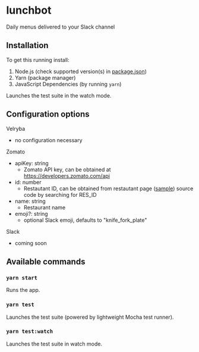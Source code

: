 # lunchbot

Daily menus delivered to your Slack channel

## Installation

To get this running install:
1. Node.js (check supported version(s) in [package.json](./package.json))
1. Yarn (package manager)
1. JavaScript Dependencies (by running `yarn`)

Launches the test suite in the watch mode.

## Configuration options

Velryba
- no configuration necessary

Zomato
- apiKey: string
  - Zomato API key, can be obtained at https://developers.zomato.com/api
- id: number
  - Restautant ID, can be obtained from restautant page ([sample](https://www.zomato.com/la-loca#denni_menu)) source code by searching for RES_ID
- name: string
  - Restaurant name
- emoji?: string
  - optional Slack emoji, defaults to "knife_fork_plate"

Slack
- coming soon

## Available commands

### `yarn start`

Runs the app.

### `yarn test`

Launches the test suite (powered by lightweight Mocha test runner).

### `yarn test:watch`

Launches the test suite in watch mode.
